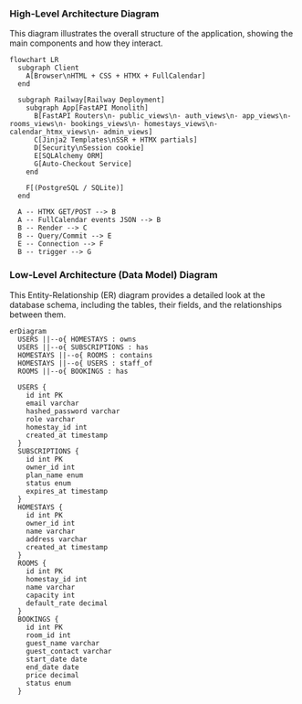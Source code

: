 ### High-Level Architecture Diagram

This diagram illustrates the overall structure of the application, showing the main components and how they interact.

```mermaid
flowchart LR
  subgraph Client
    A[Browser\nHTML + CSS + HTMX + FullCalendar]
  end

  subgraph Railway[Railway Deployment]
    subgraph App[FastAPI Monolith]
      B[FastAPI Routers\n- public_views\n- auth_views\n- app_views\n- rooms_views\n- bookings_views\n- homestays_views\n- calendar_htmx_views\n- admin_views]
      C[Jinja2 Templates\nSSR + HTMX partials]
      D[Security\nSession cookie]
      E[SQLAlchemy ORM]
      G[Auto-Checkout Service]
    end

    F[(PostgreSQL / SQLite)]
  end

  A -- HTMX GET/POST --> B
  A -- FullCalendar events JSON --> B
  B -- Render --> C
  B -- Query/Commit --> E
  E -- Connection --> F
  B -- trigger --> G
```

### Low-Level Architecture (Data Model) Diagram

This Entity-Relationship (ER) diagram provides a detailed look at the database schema, including the tables, their fields, and the relationships between them.

```mermaid
erDiagram
  USERS ||--o{ HOMESTAYS : owns
  USERS ||--o{ SUBSCRIPTIONS : has
  HOMESTAYS ||--o{ ROOMS : contains
  HOMESTAYS ||--o{ USERS : staff_of
  ROOMS ||--o{ BOOKINGS : has

  USERS {
    id int PK
    email varchar
    hashed_password varchar
    role varchar
    homestay_id int
    created_at timestamp
  }
  SUBSCRIPTIONS {
    id int PK
    owner_id int
    plan_name enum
    status enum
    expires_at timestamp
  }
  HOMESTAYS {
    id int PK
    owner_id int
    name varchar
    address varchar
    created_at timestamp
  }
  ROOMS {
    id int PK
    homestay_id int
    name varchar
    capacity int
    default_rate decimal
  }
  BOOKINGS {
    id int PK
    room_id int
    guest_name varchar
    guest_contact varchar
    start_date date
    end_date date
    price decimal
    status enum
  }
```

